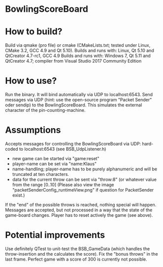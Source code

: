 # BowlingScoreBoard

# How to build?
Build via qmake (pro file) or cmake (CMakeLists.txt; tested under Linux, CMake 3.2, GCC 4.9 and Qt 5.10).
Builds and runs with: Linux, Qt 5.10 and QtCreator 4.7-rc1, GCC 4.9
Builds and runs with: Windows 7, Qt 5.11 and QtCreator 4.7; compiler from Visual Studio 2017 Community Edition

# How to use?
Run the binary. It will bind automatically via UDP to localhost:6543.
Send messages via UDP (hint: use the open-source program "Packet Sender" oder sendip) to the BowlingScoreBoard.
This simulates the external character of the pin-counting-machine.

# Assumptions
Accepts messages for controlling the BowlingScoreBoard via UDP: hard-coded to localhost:6543 (see BSB_UdpListener.h)

- new game can be started via "game:reset"
- player-name can be set via "name:Klaus"
- name-handling; player-name has to be purely alphanumeric and will be truncated at ten characters.
- data for the current throw can be sent via "throw:8" (or whatever value from the range [0..10]
(Please also view the image "packetSenderConfig_runtimeView.png" if question for PacketSender exist.)

If the "end" of the possible throws is reached, nothing special will happen.
Messages are accepted, but not processed in a way that the state of the game-board changes.
Player has to reset actively the game (see above).

# Potential improvements

Use definitely QTest to unit-test the BSB_GameData (which handles the throw-insertion and the calculates the score).
Fix the "bonus throws" in the last frame. Perfect game with a score of 300 is currently not possible.
